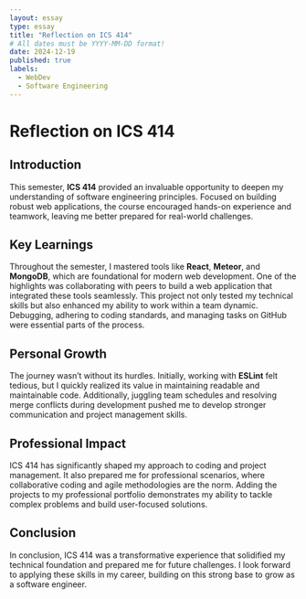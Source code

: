 ```yaml
---
layout: essay
type: essay
title: "Reflection on ICS 414"
# All dates must be YYYY-MM-DD format!
date: 2024-12-19
published: true
labels:
  - WebDev
  - Software Engineering
---
```


# Reflection on ICS 414

## Introduction
This semester, **ICS 414** provided an invaluable opportunity to deepen my understanding of software engineering principles. Focused on building robust web applications, the course encouraged hands-on experience and teamwork, leaving me better prepared for real-world challenges.

## Key Learnings
Throughout the semester, I mastered tools like **React**, **Meteor**, and **MongoDB**, which are foundational for modern web development. One of the highlights was collaborating with peers to build a web application that integrated these tools seamlessly. This project not only tested my technical skills but also enhanced my ability to work within a team dynamic. Debugging, adhering to coding standards, and managing tasks on GitHub were essential parts of the process.

## Personal Growth
The journey wasn’t without its hurdles. Initially, working with **ESLint** felt tedious, but I quickly realized its value in maintaining readable and maintainable code. Additionally, juggling team schedules and resolving merge conflicts during development pushed me to develop stronger communication and project management skills.

## Professional Impact
ICS 414 has significantly shaped my approach to coding and project management. It also prepared me for professional scenarios, where collaborative coding and agile methodologies are the norm. Adding the projects to my professional portfolio demonstrates my ability to tackle complex problems and build user-focused solutions.

## Conclusion
In conclusion, ICS 414 was a transformative experience that solidified my technical foundation and prepared me for future challenges. I look forward to applying these skills in my career, building on this strong base to grow as a software engineer.
